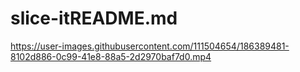 # slice-itREADME.md
https://user-images.githubusercontent.com/111504654/186389481-8102d886-0c99-41e8-88a5-2d2970baf7d0.mp4
